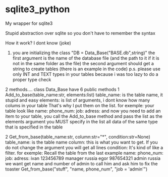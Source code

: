 # sqlite3_python
My wrapper for sqlite3

Stupid abstraction over sqlite so you don't have to remember the syntax 

How it work? 
I dont know (joke) 

1. you are initializing the class "DB = Data_Base("BASE.db",string)"
   the first argument is the name of the database file (and the path to it if it is not in the same folder as the file)
   the second argument should get a string to create tables (there is an example in the code)
   p.s. please use only INT and TEXT types in your tables because i was too lazy to do a proper type check
   
2 methods....
class Data_Base have 6 public methods 
1 Add_to_base(table_name:str, elements:list)
  table_name: is the table name, it stupid and easy 
  elements: is list of arguments, i dont know how many colums in your table That's why I put them on the list.
  for exemple:
    your table look like 
    name: phone_num: job: adress:
    and now you need to add an item to your table, you call the Add_to_base method and pass the list as the elements argument
    you MUST specify in the list all data of the same type that is specified in the table
    
2 Get_from_base(table_name:str, column:str="*", condition:str=None)
  table_name: is the table name
  column: this is what you want to get. If you do not change the argument you will get all lines
  condition: It's kind of like a filter.
  for exemple:
      Recall the table from the last example
      name: phone_num: job:     adress:
      ivan  123456789  manager  russia
      egor  987654321  admin    russia
      we want get name and number of admin to call him and ask him to fix the toaster
      Get_from_base("stuff", "name, phone_num", "job = 'admin'")
      




